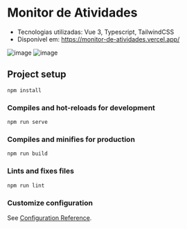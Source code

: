 # Monitor de Atividades
- Tecnologias utilizadas: Vue 3, Typescript, TailwindCSS
- Disponível em: https://monitor-de-atividades.vercel.app/

![image](https://github.com/victor-octavio/monitor-ativdades-vue/assets/112011196/cb66f690-e4d4-4183-8ab7-d5ed509b0ca9)
![image](https://github.com/victor-octavio/monitor-ativdades-vue/assets/112011196/a500844a-4cb6-47f2-a22c-e2ffdb289e4c)



## Project setup
```
npm install
```

### Compiles and hot-reloads for development
```
npm run serve
```

### Compiles and minifies for production
```
npm run build
```

### Lints and fixes files
```
npm run lint
```

### Customize configuration
See [Configuration Reference](https://cli.vuejs.org/config/).
